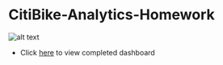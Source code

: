 # CitiBike-Analytics-Homework

![alt text](https://d21xlh2maitm24.cloudfront.net/nyc/Annual-Membership-Image.png?mtime=20170331121650)

 * Click [here](https://public.tableau.com/profile/d.toe#!/vizhome/CitiBike-Analytics-HomeWork/CitiBikeStory?publish=yes) to view completed dashboard
 
